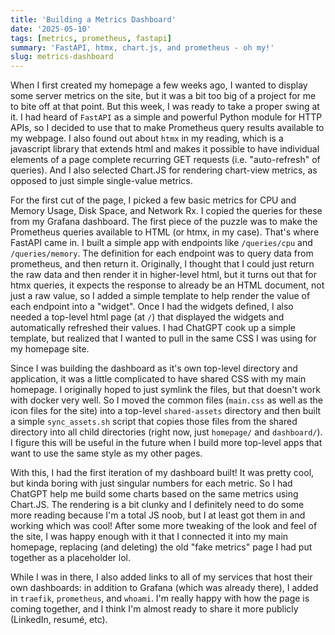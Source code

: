 ```yaml
---
title: 'Building a Metrics Dashboard'
date: '2025-05-10'
tags: [metrics, prometheus, fastapi]
summary: 'FastAPI, htmx, chart.js, and prometheus - oh my!'
slug: metrics-dashboard
---
```


When I first created my homepage a few weeks ago, I wanted to display some server metrics on the site, but it was a bit too big of a project for me to bite off at that point. But this week, I was ready to take a proper swing at it. I had heard of `FastAPI` as a simple and powerful Python module for HTTP APIs, so I decided to use that to make Prometheus query results available to my webpage. I also found out about `htmx` in my reading, which is a javascript library that extends html and makes it possible to have individual elements of a page complete recurring GET requests (i.e. "auto-refresh" of queries). And I also selected Chart.JS for rendering chart-view metrics, as opposed to just simple single-value metrics.

For the first cut of the page, I picked a few basic metrics for CPU and Memory Usage, Disk Space, and Network Rx. I copied the queries for these from my Grafana dashboard. The first piece of the puzzle was to make the Prometheus queries available to HTML (or htmx, in my case). That's where FastAPI came in. I built a simple app with endpoints like `/queries/cpu` and `/queries/memory`. The definition for each endpoint was to query data from prometheus, and then return it. Originally, I thought that I could just return the raw data and then render it in higher-level html, but it turns out that for htmx queries, it expects the response to already be an HTML document, not just a raw value, so I added a simple template to help render the value of each endpoint into a "widget". Once I had the widgets defined, I also needed a top-level html page (at `/`) that displayed the widgets and automatically refreshed their values. I had ChatGPT cook up a simple template, but realized that I wanted to pull in the same CSS I was using for my homepage site.

Since I was building the dashboard as it's own top-level directory and application, it was a little complicated to have shared CSS with my main homepage. I originally hoped to just symlink the files, but that doesn't work with docker very well. So I moved the common files (`main.css` as well as the icon files for the site) into a top-level `shared-assets` directory and then built a simple `sync_assets.sh` script that copies those files from the shared directory into all child directories (right now, just `homepage/` and `dashboard/`). I figure this will be useful in the future when I build more top-level apps that want to use the same style as my other pages.

With this, I had the first iteration of my dashboard built! It was pretty cool, but kinda boring with just singular numbers for each metric. So I had ChatGPT help me build some charts based on the same metrics using Chart.JS. The rendering is a bit clunky and I definitely need to do some more reading because I'm a total JS noob, but I at least got them in and working which was cool! After some more tweaking of the look and feel of the site, I was happy enough with it that I connected it into my main homepage, replacing (and deleting) the old "fake metrics" page I had put together as a placeholder lol.

While I was in there, I also added links to all of my services that host their own dashboards: in addition to Grafana (which was already there), I added in `traefik`, `prometheus`, and `whoami`. I'm really happy with how the page is coming together, and I think I'm almost ready to share it more publicly (LinkedIn, resumé, etc).
